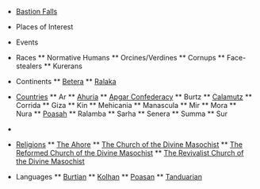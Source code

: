  * [Bastion Falls](/)
 * Places of Interest
 * Events
 * Races
 ** Normative Humans
 ** Orcines/Verdines
 ** Cornups
 ** Face-stealers
 ** Kurerans
 * Continents
 ** [Betera](continents/betera.md)
 ** [Ralaka](continents/ralaka.md)
 
 * [Countries](countries.md)
 ** Ar
 ** [Ahuria](countries/ahuria.md)
 ** [Apgar Confederacy](countries/apgar.md)
 ** Burtz
 ** [Calamutz](countries/calamutz.md)
 ** Corrida
 ** Giza
 ** Kin
 ** Mehicania 
 ** Manascula
 ** Mir
 ** Mora
 ** Nura
 ** [Poasah](countries/poasah.md)
 ** Ralamba
 ** Sarha
 ** Senera
 ** Summa
 ** Sur
 * 
 * [Religions](religions.md)
 ** [The Ahore](religions/ahore.md)
 ** [The Church of the Divine Masochist](religions/divine-masochist.md)
 ** [The Reformed Church of the Divine Masochist](religions/reformed-divine-masochist.md)
 ** [The Revivalist Church of the Divine Masochist](religions/revivalist-divine-masochist.md)
 * Languages
 ** [Burtian](languages/burtian.md)
 ** [Kolhan](languages/kolhan.md)
 ** [Poasan](languages/poasan.md)
 ** [Tanduarian](languages/tanduarian.md)